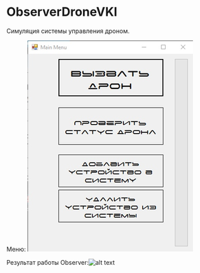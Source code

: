 # ObserverDroneVKI

Симуляция системы управления дроном.

Меню: 
![alt text](2rFzJ6NcKYQ.jpg "Описание будет тут")


Результат работы Observer:![alt text](ыскуут.jpg "Описание будет тут")
